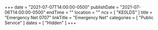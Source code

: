 +++
date = "2021-07-07T14:00:00-0500"
publishDate = "2021-07-06T14:00:00-0500"
endTime = ""
location = ""
ncs = [ "KE0LDS" ]
title = "Emergency Net 0707"
linkTitle = "Emergency Net"
categories = [ "Public Service" ]
dates = [ "Hidden" ]
+++
